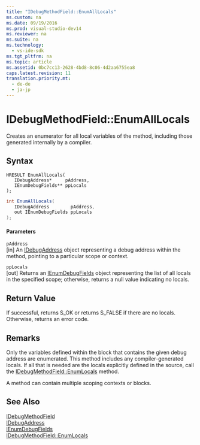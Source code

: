 ```yaml
---
title: "IDebugMethodField::EnumAllLocals"
ms.custom: na
ms.date: 09/19/2016
ms.prod: visual-studio-dev14
ms.reviewer: na
ms.suite: na
ms.technology: 
  - vs-ide-sdk
ms.tgt_pltfrm: na
ms.topic: article
ms.assetid: 0bc7cc13-2628-4bd8-8c06-4d2aa6755ea8
caps.latest.revision: 11
translation.priority.mt: 
  - de-de
  - ja-jp
---
```

# IDebugMethodField::EnumAllLocals
Creates an enumerator for all local variables of the method, including those generated internally by a compiler.  
  
## Syntax  
  
```cpp#  
HRESULT EnumAllLocals(   
   IDebugAddress*     pAddress,  
   IEnumDebugFields** ppLocals  
);  
```  
  
```c#  
int EnumAllLocals(  
   IDebugAddress        pAddress,   
   out IEnumDebugFields ppLocals  
);  
```  
  
#### Parameters  
 `pAddress`  
 [in] An [IDebugAddress](../vs140/IDebugAddress.md) object representing a debug address within the method, pointing to a particular scope or context.  
  
 `ppLocals`  
 [out] Returns an [IEnumDebugFields](../vs140/IEnumDebugFields.md) object representing the list of all locals in the specified scope; otherwise, returns a null value indicating no locals.  
  
## Return Value  
 If successful, returns S_OK or returns S_FALSE if there are no locals. Otherwise, returns an error code.  
  
## Remarks  
 Only the variables defined within the block that contains the given debug address are enumerated. This method includes any compiler-generated locals. If all that is needed are the locals explicitly defined in the source, call the [IDebugMethodField::EnumLocals](../vs140/IDebugMethodField--EnumLocals.md) method.  
  
 A method can contain multiple scoping contexts or blocks.  
  
## See Also  
 [IDebugMethodField](../vs140/IDebugMethodField.md)   
 [IDebugAddress](../vs140/IDebugAddress.md)   
 [IEnumDebugFields](../vs140/IEnumDebugFields.md)   
 [IDebugMethodField::EnumLocals](../vs140/IDebugMethodField--EnumLocals.md)